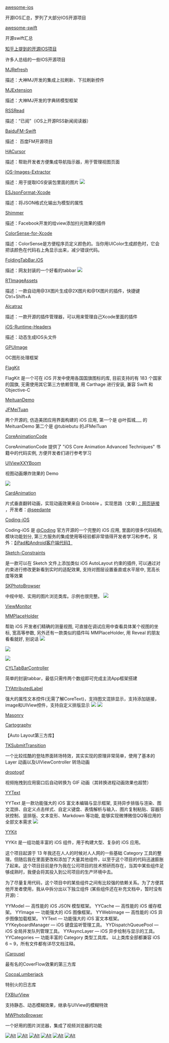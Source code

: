 [awesome-ios](https://github.com/vsouza/awesome-ios)

开源IOS汇总，罗列了大部分IOS开源项目

[awesome-swift](https://github.com/matteocrippa/awesome-swift)

开源swift汇总

[知乎上提到的开源IOS项目](http://www.zhihu.com/question/28518265?rf=28477097)

许多人总结的一些IOS开源项目


[MJRefresh](https://github.com/CoderMJLee/MJRefresh)

描述：大神MJ开发的集成上拉刷新、下拉刷新控件

[MJExtension](https://github.com/CoderMJLee/MJExtension)

描述：大神MJ开发的字典转模型框架

[RSSRead](https://github.com/ming1016/RSSRead)

描述：“已阅”（iOS上开源RSS新闻阅读器）

[BaiduFM-Swift](https://github.com/belm/BaiduFM-Swift)

描述：
百度FM开源项目

[HACursor](https://github.com/HAHAKea/HACursor)

描述：帮助开发者方便集成导航指示器，用于管理视图页面

[iOS-Images-Extractor](https://github.com/devcxm/iOS-Images-Extractor)

描述：用于提取IOS安装包里面的图片
![](https://cloud.githubusercontent.com/assets/8568955/7927878/874f0594-0918-11e5-9fe3-452372f5affd.gif)

[ESJsonFormat-Xcode](https://github.com/EnjoySR/ESJsonFormat-Xcode)

描述：将JSON格式化输出为模型的属性

[Shimmer](https://github.com/facebook/Shimmer)

描述：Facebook开发的给view添加扫光效果的插件

[ColorSense-for-Xcode](https://github.com/omz/ColorSense-for-Xcode)

描述：ColorSense是方便程序员定义颜色的。当你用UIColor生成颜色时，它会把该颜色在代码右上角显示出来，减少错误代码。

[FoldingTabBar.iOS](https://github.com/Yalantis/FoldingTabBar.iOS)

描述：网友封装的一个好看的tabbar
![](https://camo.githubusercontent.com/e09bb8fc50adba318c9f22174d1751c566f69530/68747470733a2f2f6431337961637572716a676172612e636c6f756466726f6e742e6e65742f75736572732f3439353739322f73637265656e73686f74732f323030333337362f7461625f6261725f616e696d6174696f6e5f66696e2d30322e676966)

[RTImageAssets](https://github.com/rickytan/RTImageAssets)

描述：一款自动用@3X图片生成@2X图片和@1X图片的插件，快捷键Ctrl+Shift+A

[Alcatraz](https://github.com/supermarin/Alcatraz)

描述：一款开源的插件管理器，可以用来管理自己Xcode里面的插件

[iOS-Runtime-Headers](https://github.com/nst/iOS-Runtime-Headers)

描述：动态生成IOS头文件

[GPUImage](https://github.com/BradLarson/GPUImage)

OC图形处理框架

[FlagKit](https://github.com/madebybowtie/FlagKit)

FlagKit 是一个可在 iOS 开发中使用各国国旗图标的库, 目前支持的有 183 个国家的国旗, 无需使用其它第三方依赖管理, 用 Carthage 进行安装, 兼容 Swift 和 Objective-C



 [MeituanDemo](https://github.com/zangqilong198812/MeituanDemo)

 [JFMeiTuan](https://github.com/tubie/JFMeiTuan)


两个开源的, 仿造美团应用界面构建的 iOS 应用, 第一个是 @叶孤城___ 的MeituanDemo 第二个是 @tubiebutu 的JFMeiTuan

[CoreAnimationCode](https://github.com/lzwjava/CoreAnimationCode)

CoreAnimationCode 提供了 "iOS Core Animation Advanced Techniques" 书籍中的代码实例, 方便开发者们进行参考学习

[UIViewXXYBoom](https://github.com/xxycode/UIViewXXYBoom)

视图动画爆炸效果的 Demo

![](https://github.com/xxycode/UIViewXXYBoom/raw/master/boom.gif)

[CardAnimation](https://github.com/seedante/CardAnimation)

片式垂直翻转动画，实现动画效果来自 Dribbble 。实现思路（文章）[：网页链接](http://t.cn/Ry3leJd) ，开发者：[@seedante](http://weibo.com/n/seedante?from=feed&loc=at)

[Coding-iOS](https://github.com/Coding/Coding-iOS)

Coding-iOS 是 [@Coding](http://weibo.com/n/Coding?from=feed&loc=at) 官方开源的一个完整的 iOS 应用, 里面的很多代码结构, 模块功能划分, 第三方服务的集成使用等经验都非常值得开发者学习和参考。另外：[【iPad和Android客户端代码】](https://github.com/Coding)


[Sketch-Constraints](https://github.com/bouchenoiremarc/Sketch-Constraints)

是一款可以在 Sketch 文件上添加类似 iOS AutoLayout 约束的插件, 可以通过对约束进行修改更新看到实时的适配效果, 支持对图层设置垂直或水平居中, 宽高长度等效果

[SKPhotoBrowser](https://github.com/suzuki-0000/SKPhotoBrowser)

中规中矩、实用的图片浏览类库。示例也很完整。
![](https://github.com/suzuki-0000/SKPhotoBrowser/raw/master/Screenshots/example01.gif)

[ViewMonitor](https://github.com/daisuke0131/ViewMonitor)

[MMPlaceHolder](https://github.com/adad184/MMPlaceHolder)

帮助 iOS 开发者们精确的测量视图, 可直接在调试应用中查看具体某个视图的坐标, 宽高等参数, 另外还有一款类似的插件叫 MMPlaceHolder, 用 Reveal 的朋友看看就好, 别说话
![](https://github.com/daisuke0131/ViewMonitor/raw/master/assets/demo.gif)

![](https://github.com/daisuke0131/ViewMonitor/raw/master/assets/table_demo.gif)

![](https://raw.githubusercontent.com/adad184/MMPlaceHolder/master/Screenshot/screenshot1.PNG)


[CYLTabBarController](https://github.com/ChenYilong/CYLTabBarController)

简单的封装tabbar，最低只需传两个数组即可完成主流App框架搭建


[TYAttributedLabel](https://github.com/12207480/TYAttributedLabel)

强大的属性文本控件(无需了解CoreText)，支持图文混排显示，支持添加链接，image和UIView控件，支持自定义排版显示
![](https://raw.githubusercontent.com/12207480/TYAttributedLabel/master/screenshot/TYAtrributedLabelDemo.gif)
![](https://raw.githubusercontent.com/12207480/TYAttributedLabel/master/screenshot/DoExam.gif)


[Masonry](https://github.com/SnapKit/Masonry)

[Cartography](https://github.com/robb/Cartography)

【Auto Layout第三方库】


[TKSubmitTransition](https://github.com/entotsu/TKSubmitTransition)

一个比较炫酷的登陆界面转场特效，其实实现的原理非常简单，使用了基本的 Layer 动画以及UIViewController 转场动画

[droptogif](https://github.com/mortenjust/droptogif)

视频拖拽到应用窗口后自动转换为 GIF 动画（其转换进程动画效果也超赞）


[YYText](https://github.com/ibireme/YYText)

YYText 是一款功能强大的 iOS 富文本编辑与显示框架, 支持异步排版与渲染、图文混排、自定义点击样式、自定义键盘、表情解析与输入、图片复制粘贴、容器形状控制、竖排版、文本变形、Markdown 等功能, 能够实现微博微信QQ等应用的全部文本需求
![](https://camo.githubusercontent.com/fb454f77c109e6ac671e8fdb3220ade92238715b/68747470733a2f2f7261772e6769746875622e636f6d2f69626972656d652f5959546578742f6d61737465722f417474726962757465732f59595465787420457874656e6465642f5959546578744174746163686d656e742e676966)

[YYKit](https://github.com/ibireme/YYKit)

YYKit 是一组功能丰富的 iOS 组件，用于构建大型、复杂的 iOS 应用。

这个项目起源于 13 年我还在人人的时候对人人网的一些基础 Category 工具的整理。但随后我在里面更改和添加了大量其他组件，以至于这个项目的代码迅速膨胀了起来。这个项目目前是作为我在公司项目的技术预研而存在，当其中某些组件足够成熟时，我便会将其投入到公司项目的生产环境中去。

为了尽量复用代码，这个项目中的某些组件之间有比较强的依赖关系。为了方便其他开发者使用，我从中拆分出以下独立组件 (某些组件还在补充文档中，暂时没有开源)：

YYModel — 高性能的 iOS JSON 模型框架。
YYCache — 高性能的 iOS 缓存框架。
YYImage — 功能强大的 iOS 图像框架。
YYWebImage — 高性能的 iOS 异步图像加载框架。
YYText — 功能强大的 iOS 富文本框架。
YYKeyboardManager — iOS 键盘监听管理工具。
YYDispatchQueuePool — iOS 全局并发队列管理工具。
YYAsyncLayer — iOS 异步绘制与显示的工具。
YYCategories — 功能丰富的 Category 类型工具库。
以上类库全部都兼容 iOS 6 ~ 9，所有文件都有详尽文档注释。


[iCarousel](https://github.com/nicklockwood/iCarousel)

最有名的CoverFlow效果的第三方库

[CocoaLumberjack](https://github.com/CocoaLumberjack/CocoaLumberjack)

特别火的日志库


[FXBlurView](https://github.com/nicklockwood/FXBlurView)

支持静态、动态模糊效果，继承与UIView的模糊特效


[MWPhotoBrowser](https://github.com/mwaterfall/MWPhotoBrowser)

一个好用的图片浏览器，集成了视频浏览器的功能

[![Alt][screenshot1_thumb]][screenshot1] [![Alt][screenshot2_thumb]][screenshot2] [![Alt][screenshot3_thumb]][screenshot3] [![Alt][screenshot4_thumb]][screenshot4] [![Alt][screenshot5_thumb]][screenshot5] [![Alt][screenshot6_thumb]][screenshot6]

[screenshot1_thumb]: https://raw.github.com/mwaterfall/MWPhotoBrowser/master/Screenshots/MWPhotoBrowser1t.png
[screenshot1]: https://raw.github.com/mwaterfall/MWPhotoBrowser/master/Screenshots/MWPhotoBrowser1.png
[screenshot2_thumb]: https://raw.github.com/mwaterfall/MWPhotoBrowser/master/Screenshots/MWPhotoBrowser2t.png
[screenshot2]: https://raw.github.com/mwaterfall/MWPhotoBrowser/master/Screenshots/MWPhotoBrowser2.png
[screenshot3_thumb]: https://raw.github.com/mwaterfall/MWPhotoBrowser/master/Screenshots/MWPhotoBrowser3t.png
[screenshot3]: https://raw.github.com/mwaterfall/MWPhotoBrowser/master/Screenshots/MWPhotoBrowser3.png
[screenshot4_thumb]: https://raw.github.com/mwaterfall/MWPhotoBrowser/master/Screenshots/MWPhotoBrowser4t.png
[screenshot4]: https://raw.github.com/mwaterfall/MWPhotoBrowser/master/Screenshots/MWPhotoBrowser4.png
[screenshot5_thumb]: https://raw.github.com/mwaterfall/MWPhotoBrowser/master/Screenshots/MWPhotoBrowser5t.png
[screenshot5]: https://raw.github.com/mwaterfall/MWPhotoBrowser/master/Screenshots/MWPhotoBrowser5.png
[screenshot6_thumb]: https://raw.github.com/mwaterfall/MWPhotoBrowser/master/Screenshots/MWPhotoBrowser6t.png
[screenshot6]: https://raw.github.com/mwaterfall/MWPhotoBrowser/master/Screenshots/MWPhotoBrowser6.png
